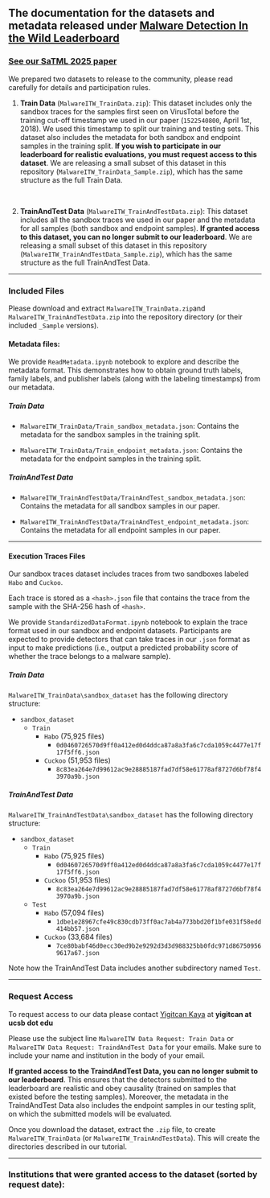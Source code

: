 ## The documentation for the datasets and metadata released under  **[Malware Detection In the Wild Leaderboard](https://malwaredetectioninthewild.github.io/)** 

### [See our SaTML 2025 paper](https://arxiv.org/abs/2405.06124)

We prepared two datasets to release to the community, please read carefully for details and participation rules.

1. **Train Data** (`MalwareITW_TrainData.zip`): This dataset includes only the sandbox traces for the samples first seen on VirusTotal before the training cut-off timestamp we used in our paper (`1522540800`, April 1st, 2018). We used this timestamp to split our training and testing sets. This dataset also includes the metadata for both sandbox and endpoint samples in the training split. **If you wish to participate in our leaderboard for realistic evaluations, you must request access to this dataset**. We are releasing a small subset of this dataset in this repository (`MalwareITW_TrainData_Sample.zip`), which has the same structure as the full Train Data.

<br>

2. **TrainAndTest Data** (`MalwareITW_TrainAndTestData.zip`): This dataset includes all the sandbox traces we used in our paper and the metadata for all samples (both sandbox and endpoint samples). **If granted access to this dataset, you can no longer submit to our leaderboard**. We are releasing a small subset of this dataset in this repository (`MalwareITW_TrainAndTestData_Sample.zip`), which has the same structure as the full TrainAndTest Data.

---

### Included Files

Please download and extract `MalwareITW_TrainData.zip`and  `MalwareITW_TrainAndTestData.zip` into the repository directory (or their included `_Sample` versions).

#### Metadata files:

We provide `ReadMetadata.ipynb` notebook to explore and describe the metadata format. This demonstrates how to obtain ground truth labels, family labels, and publisher labels (along with the labeling timestamps) from our metadata.

##### **Train Data**

* `MalwareITW_TrainData/Train_sandbox_metadata.json`: Contains the metadata for the sandbox samples in the training split.

* `MalwareITW_TrainData/Train_endpoint_metadata.json`: Contains the metadata for the endpoint samples in the training split.

##### **TrainAndTest Data**

* `MalwareITW_TrainAndTestData/TrainAndTest_sandbox_metadata.json`: Contains the metadata for all sandbox samples in our paper.

* `MalwareITW_TrainAndTestData/TrainAndTest_endpoint_metadata.json`: Contains the metadata for all endpoint samples in our paper.

--- 

#### Execution Traces Files

Our sandbox traces dataset includes traces from two sandboxes labeled `Habo` and `Cuckoo`.

Each trace is stored as a `<hash>.json` file that contains the trace from the sample with the SHA-256 hash of `<hash>`.

We provide `StandardizedDataFormat.ipynb` notebook to explain the trace format used in our sandbox and endpoint datasets. Participants are expected to provide detectors that can take traces in our `.json` format as input to make predictions (i.e., output a predicted probability score of whether the trace belongs to a malware sample).

##### **Train Data**

`MalwareITW_TrainData\sandbox_dataset` has the following directory structure:

- `sandbox_dataset`
    - `Train`
        - `Habo` (75,925 files)
            - `0d0460726570d9ff0a412ed0d4ddca87a8a3fa6c7cda1059c4477e17f17f5ff6.json` 
        - `Cuckoo` (51,953 files)
            - `8c83ea264e7d99612ac9e28885187fad7df58e61778af8727d6bf78f43970a9b.json`

##### **TrainAndTest Data**

`MalwareITW_TrainAndTestData\sandbox_dataset` has the following directory structure:

- `sandbox_dataset`
    - `Train`
        - `Habo` (75,925 files)
            - `0d0460726570d9ff0a412ed0d4ddca87a8a3fa6c7cda1059c4477e17f17f5ff6.json` 
        - `Cuckoo` (51,953 files)
            - `8c83ea264e7d99612ac9e28885187fad7df58e61778af8727d6bf78f43970a9b.json`
    - `Test`
        - `Habo` (57,094 files)
            - `1dbe1e28967cfe49c830cdb73ff0ac7ab4a773bbd20f1bfe031f58edd414bb57.json` 
        - `Cuckoo` (33,684 files)
            - `7ce80babf46d0ecc30ed9b2e9292d3d3d988325bb0fdc971d867509569617a67.json`

Note how the TrainAndTest Data includes another subdirectory named `Test`.

---

### Request Access

To request access to our data please contact [Yigitcan Kaya](https://yigitcankaya.github.io) at **yigitcan at ucsb dot edu**

Please use the subject line `MalwareITW Data Request: Train Data` or `MalwareITW Data Request: TraindAndTest Data` for your emails. Make sure to include your name and institution in the body of your email. 

**If granted access to the TraindAndTest Data, you can no longer submit to our leaderboard**. This ensures that the detectors submitted to the leaderboard are realistic and obey causality (trained on samples that existed before the testing samples). Moreover, the metadata in the TraindAndTest Data also includes the endpoint samples in our testing split, on which the submitted models will be evaluated. 

Once you download the dataset, extract the `.zip` file, to create `MalwareITW_TrainData` (or `MalwareITW_TrainAndTestData`). This will create the directories described in our tutorial.

---

### **Institutions that were granted access to the dataset (sorted by request date):**
